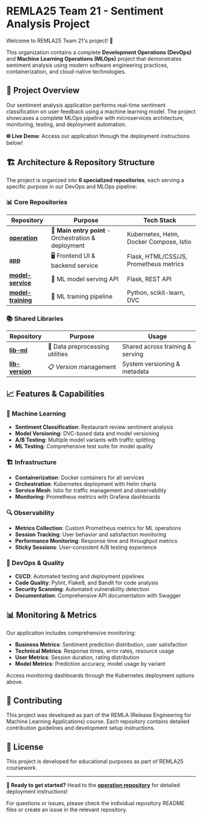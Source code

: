 # REMLA25 Team 21 - Sentiment Analysis Project

Welcome to REMLA25 Team 21's project! 🚀

This organization contains a complete **Development Operations (DevOps)** and **Machine Learning Operations (MLOps)** project that demonstrates sentiment analysis using modern software engineering practices, containerization, and cloud-native technologies.

## 🎯 Project Overview

Our sentiment analysis application performs real-time sentiment classification on user feedback using a machine learning model. The project showcases a complete MLOps pipeline with microservices architecture, monitoring, testing, and deployment automation.

**🌐 Live Demo**: Access our application through the deployment instructions below!

## 🏗️ Architecture & Repository Structure

The project is organized into **6 specialized repositories**, each serving a specific purpose in our DevOps and MLOps pipeline:

### 📊 Core Repositories

| Repository | Purpose | Tech Stack |
|------------|---------|------------|
| **[operation](https://github.com/remla25-team21/operation)** | 🚀 **Main entry point** - Orchestration & deployment | Kubernetes, Helm, Docker Compose, Istio |
| **[app](https://github.com/remla25-team21/app)** | 🖥️ Frontend UI & backend service | Flask, HTML/CSS/JS, Prometheus metrics |
| **[model-service](https://github.com/remla25-team21/model-service)** | 🤖 ML model serving API | Flask, REST API |
| **[model-training](https://github.com/remla25-team21/model-training)** | 🧠 ML training pipeline | Python, scikit-learn, DVC |

### 📚 Shared Libraries

| Repository | Purpose | Usage |
|------------|---------|-------|
| **[lib-ml](https://github.com/remla25-team21/lib-ml)** | 🔧 Data preprocessing utilities | Shared across training & serving |
| **[lib-version](https://github.com/remla25-team21/lib-version)** | 📋 Version management | System versioning & metadata |

## 📈 Features & Capabilities

### 🎯 Machine Learning

- **Sentiment Classification**: Restaurant review sentiment analysis
- **Model Versioning**: DVC-based data and model versioning
- **A/B Testing**: Multiple model variants with traffic splitting
- **ML Testing**: Comprehensive test suite for model quality

### 🏗️ Infrastructure

- **Containerization**: Docker containers for all services
- **Orchestration**: Kubernetes deployment with Helm charts
- **Service Mesh**: Istio for traffic management and observability
- **Monitoring**: Prometheus metrics with Grafana dashboards

### 🔍 Observability

- **Metrics Collection**: Custom Prometheus metrics for ML operations
- **Session Tracking**: User behavior and satisfaction monitoring
- **Performance Monitoring**: Response time and throughput metrics
- **Sticky Sessions**: User-consistent A/B testing experience

### 🔧 DevOps & Quality

- **CI/CD**: Automated testing and deployment pipelines
- **Code Quality**: Pylint, Flake8, and Bandit for code analysis
- **Security Scanning**: Automated vulnerability detection
- **Documentation**: Comprehensive API documentation with Swagger

## 📊 Monitoring & Metrics

Our application includes comprehensive monitoring:

- **Business Metrics**: Sentiment prediction distribution, user satisfaction
- **Technical Metrics**: Response times, error rates, resource usage
- **User Metrics**: Session duration, rating distribution
- **Model Metrics**: Prediction accuracy, model usage by variant

Access monitoring dashboards through the Kubernetes deployment options above.

## 🤝 Contributing

This project was developed as part of the REMLA (Release Engineering for Machine Learning Applications) course. Each repository contains detailed contribution guidelines and development setup instructions.

## 📄 License

This project is developed for educational purposes as part of REMLA25 coursework.

---

**🚀 Ready to get started?** Head to the **[operation repository](https://github.com/remla25-team21/operation)** for detailed deployment instructions!

For questions or issues, please check the individual repository README files or create an issue in the relevant repository.

